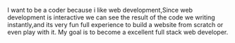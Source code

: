 I want to be a coder because i like web development,Since web development is interactive we can see the result
of the code we writing instantly,and its very fun full experience to build a website from scratch or even play with it.
My goal is to become a excellent full stack web developer.
